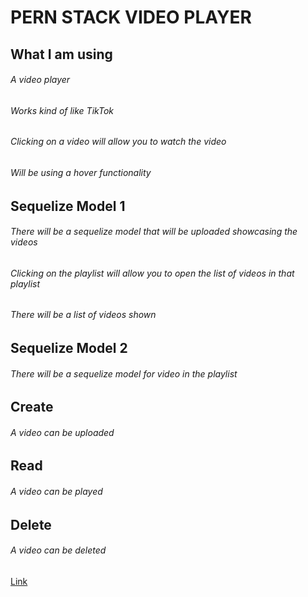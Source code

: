# PERN STACK VIDEO PLAYER

## What I am using
###### A video player
###### Works kind of like TikTok
###### Clicking on a video will allow you to watch the video
###### Will be using a hover functionality

## Sequelize Model 1
###### There will be a sequelize model that will be uploaded showcasing the videos
###### Clicking on the playlist will allow you to open the list of videos in that playlist
###### There will be a list of videos shown

## Sequelize Model 2
###### There will be a sequelize model for video in the playlist

## Create
###### A video can be uploaded

## Read
###### A video can be played

## Delete
###### A video can be deleted

[Link](https://docs.google.com/presentation/d/1sQOLI7CndLZ6BQUQBMclX3ZvLseggnIyF3XBBklCgoU/edit?usp=sharing)